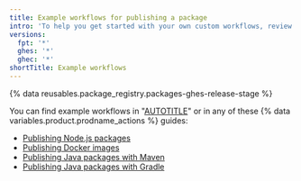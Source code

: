 ```yaml
---
title: Example workflows for publishing a package
intro: 'To help you get started with your own custom workflows, review some example workflows for publishing packages.'
versions:
  fpt: '*'
  ghes: '*'
  ghec: '*'
shortTitle: Example workflows
---
```


{% data reusables.package_registry.packages-ghes-release-stage %}

You can find example workflows in "[AUTOTITLE](/packages/managing-github-packages-using-github-actions-workflows/publishing-and-installing-a-package-with-github-actions)" or in any of these {% data variables.product.prodname_actions %} guides:

- [Publishing Node.js packages](/actions/publishing-packages/publishing-nodejs-packages)
- [Publishing Docker images](/actions/publishing-packages/publishing-docker-images)
- [Publishing Java packages with Maven](/actions/publishing-packages/publishing-java-packages-with-maven)
- [Publishing Java packages with Gradle](/actions/publishing-packages/publishing-java-packages-with-gradle)
